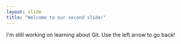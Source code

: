 ```yaml
---
layout: slide
title: "Welcome to our second slide!"
---
```

I'm still working on learning about Git.
Use the left arrow to go back!
